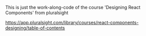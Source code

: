 This is just the work-along-code of the course 'Designing React Components' from pluralsight

https://app.pluralsight.com/library/courses/react-components-designing/table-of-contents
